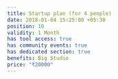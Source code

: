 ```yaml
---
title: Startup plan (for 4 people)
date: 2018-01-04 15:25:00 +05:30
position: 10
validity: 1 Month
has tool access: true
has community events: true
has dedicated section: true
benefits: Big Studio
price: "₹20000"
---
```


